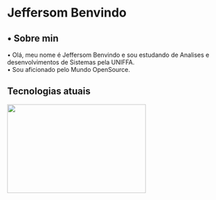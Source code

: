 <h1>Jeffersom Benvindo </h1>

<h2>• Sobre min</h2>
<p> • Olá, meu nome é Jeffersom Benvindo e sou estudando de Analises e desenvolvimentos de Sistemas pela UNIFFA.<br>
• Sou aficionado pelo Mundo OpenSource.</p>
 
 <h2>Tecnologias atuais</h2>
 
 <div>
<img src="https://cdn.jsdelivr.net/gh/devicons/devicon/icons/python/python-original-wordmark.svg"  width="320" height="205" />
 

                                                                                                             
 
 

</div>

